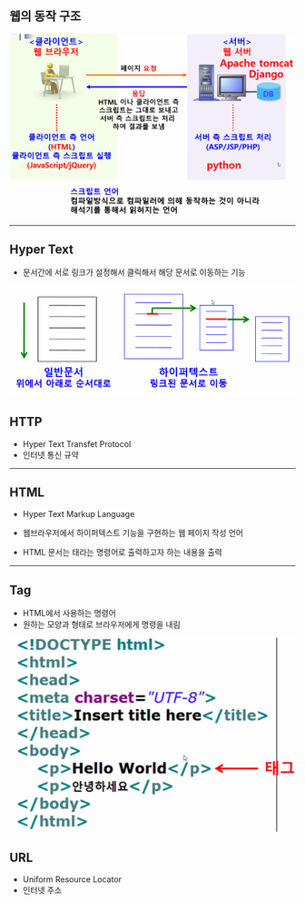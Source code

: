 ## 웹의 동작 구조

![image-20210727113646745](picture/image-20210727113646745.png)

---

## Hyper Text

- 문서간에 서로 링크가 설정해서 클릭해서 해당 문서로 이동하는 기능

![image-20210727114245470](picture/image-20210727114245470.png)

## HTTP

- Hyper Text Transfet Protocol
- 인터넷 통신 규약

---

## HTML

- Hyper Text Markup Language

- 웹브라우저에서 하이퍼텍스트 기능을 구현하는 웹 페이지 작성 언어
- HTML 문서는 태라는 명령어로 출력하고자 하는 내용을 출력

---

## Tag

- HTML에서 사용하는 명령어
- 원하는 모양과 형태로 브라우저에게 명령을 내림

![image-20210727114042432](picture/image-20210727114042432.png)



## URL

- Uniform Resource Locator
- 인터넷 주소